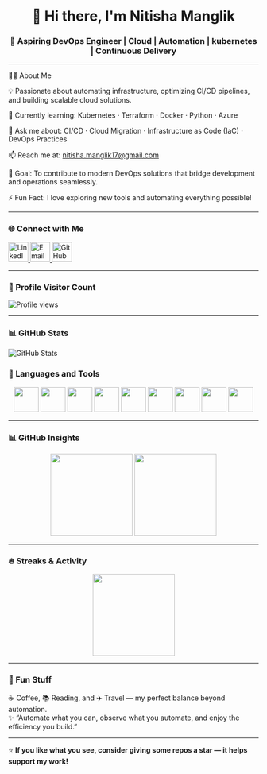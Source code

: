 <h1 align="center">👋 Hi there, I'm Nitisha Manglik</h1>
<h3 align="center">🚀 Aspiring DevOps Engineer | Cloud | Automation | kubernetes | Continuous Delivery</h3>

---
👩‍💻 About Me

💡 Passionate about automating infrastructure, optimizing CI/CD pipelines, and building scalable cloud solutions.

🌱 Currently learning: Kubernetes · Terraform · Docker · Python · Azure

💬 Ask me about: CI/CD · Cloud Migration · Infrastructure as Code (IaC) · DevOps Practices

📫 Reach me at: nitisha.manglik17@gmail.com

🎯 Goal: To contribute to modern DevOps solutions that bridge development and operations seamlessly.

⚡ Fun Fact: I love exploring new tools and automating everything possible!

---

### 🌐 Connect with Me  
<p align="left">
<a href="https://www.linkedin.com/in/nitisha-manglik" target="_blank">
  <img src="https://cdn.jsdelivr.net/gh/devicons/devicon/icons/linkedin/linkedin-original.svg" alt="LinkedIn" height="40" width="40" />
</a>
<a href="mailto:nitishamanglik@gmail.com" target="_blank">
  <img src="https://cdn-icons-png.flaticon.com/512/732/732200.png" alt="Email" height="40" width="40" />
</a>
<a href="https://github.com/niti9331" target="_blank">
  <img src="https://cdn.jsdelivr.net/gh/devicons/devicon/icons/github/github-original.svg" alt="GitHub" height="40" width="40" />
</a>
</p>

---

### 👀 Profile Visitor Count
![Profile views](https://hits.sh/github.com/yourusername.svg?style=flat&label=Visitors)

---

### 📊 GitHub Stats
![GitHub Stats](https://github-readme-stats.vercel.app/api?username=yourusername&show_icons=true&theme=tokyonight)


### 🧰 Languages and Tools  
<p align="center">
<img src="https://cdn.jsdelivr.net/gh/devicons/devicon/icons/docker/docker-original.svg" height="50" width="50" />
<img src="https://cdn.jsdelivr.net/gh/devicons/devicon/icons/kubernetes/kubernetes-plain.svg" height="50" width="50" />
<img src="https://cdn.jsdelivr.net/gh/devicons/devicon/icons/terraform/terraform-original.svg" height="50" width="50" />
<img src="https://cdn.jsdelivr.net/gh/devicons/devicon/icons/azure/azure-original.svg" height="50" width="50" />
<img src="https://cdn.jsdelivr.net/gh/devicons/devicon/icons/python/python-original.svg" height="50" width="50" />
<img src="https://cdn.jsdelivr.net/gh/devicons/devicon/icons/bash/bash-original.svg" height="50" width="50" />
<img src="https://cdn.jsdelivr.net/gh/devicons/devicon/icons/linux/linux-original.svg" height="50" width="50" />
<img src="https://cdn.jsdelivr.net/gh/devicons/devicon/icons/mysql/mysql-original.svg" height="50" width="50" />
<img src="https://cdn.jsdelivr.net/gh/devicons/devicon/icons/javascript/javascript-original.svg" height="50" width="50" />
</p>

---

### 📊 GitHub Insights  
<p align="center">
  <img src="https://github-readme-stats.vercel.app/api?username=niti9331&show_icons=true&theme=tokyonight" height="165" />
  <img src="https://github-readme-stats.vercel.app/api/top-langs/?username=niti9331&layout=compact&theme=tokyonight" height="165" />
</p>

---

### 🔥 Streaks & Activity  
<p align="center">
  <img src="https://streak-stats.demolab.com?user=niti9331&theme=tokyonight&hide_border=false" height="165" />
</p>

---

### 🧩 Fun Stuff  
☕ Coffee, 📚 Reading, and ✈️ Travel — my perfect balance beyond automation.  
✨ “Automate what you can, observe what you automate, and enjoy the efficiency you build.”  

---

⭐ **If you like what you see, consider giving some repos a star — it helps support my work!**
